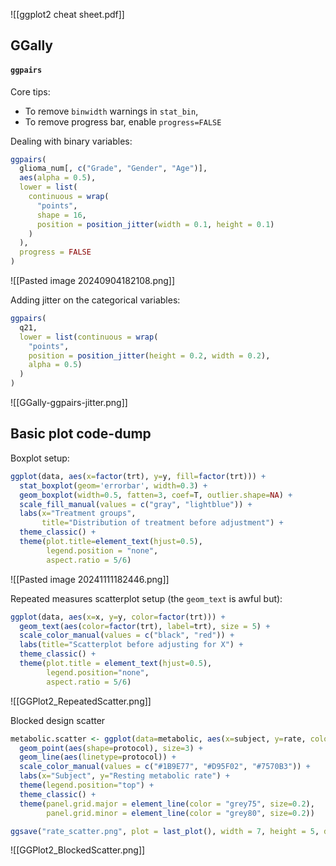 

![[ggplot2 cheat sheet.pdf]]

## GGally
#### `ggpairs`
Core tips:
- To remove `binwidth` warnings in `stat_bin`, 
- To remove progress bar, enable `progress=FALSE`

Dealing with binary variables:
```r
ggpairs(
  glioma_num[, c("Grade", "Gender", "Age")],
  aes(alpha = 0.5),
  lower = list(
    continuous = wrap(
      "points", 
      shape = 16, 
      position = position_jitter(width = 0.1, height = 0.1)
    )
  ),
  progress = FALSE
)
```
![[Pasted image 20240904182108.png]]

Adding jitter on the categorical variables:
```r
ggpairs(
  q21,
  lower = list(continuous = wrap(
    "points", 
    position = position_jitter(height = 0.2, width = 0.2),
    alpha = 0.5)
  )
)
```
![[GGally-ggpairs-jitter.png]]

## Basic plot code-dump
Boxplot setup:
```r
ggplot(data, aes(x=factor(trt), y=y, fill=factor(trt))) + 
  stat_boxplot(geom='errorbar', width=0.3) + 
  geom_boxplot(width=0.5, fatten=3, coef=T, outlier.shape=NA) + 
  scale_fill_manual(values = c("gray", "lightblue")) + 
  labs(x="Treatment groups", 
       title="Distribution of treatment before adjustment") + 
  theme_classic() + 
  theme(plot.title=element_text(hjust=0.5), 
        legend.position = "none", 
        aspect.ratio = 5/6)
```
![[Pasted image 20241111182446.png]]

Repeated measures scatterplot setup (the `geom_text` is awful but):
```r
ggplot(data, aes(x=x, y=y, color=factor(trt))) + 
  geom_text(aes(color=factor(trt), label=trt), size = 5) +
  scale_color_manual(values = c("black", "red")) + 
  labs(title="Scatterplot before adjusting for X") + 
  theme_classic() + 
  theme(plot.title = element_text(hjust=0.5), 
        legend.position="none", 
        aspect.ratio = 5/6)
```
![[GGPlot2_RepeatedScatter.png]]

Blocked design scatter
```r
metabolic.scatter <- ggplot(data=metabolic, aes(x=subject, y=rate, color=protocol)) +
  geom_point(aes(shape=protocol), size=3) + 
  geom_line(aes(linetype=protocol)) + 
  scale_color_manual(values = c("#1B9E77", "#D95F02", "#7570B3")) + 
  labs(x="Subject", y="Resting metabolic rate") + 
  theme(legend.position="top") + 
  theme_classic() + 
  theme(panel.grid.major = element_line(color = "grey75", size=0.2), 
        panel.grid.minor = element_line(color = "grey80", size=0.2))

ggsave("rate_scatter.png", plot = last_plot(), width = 7, height = 5, dpi = 300)
```
![[GGPlot2_BlockedScatter.png]]

